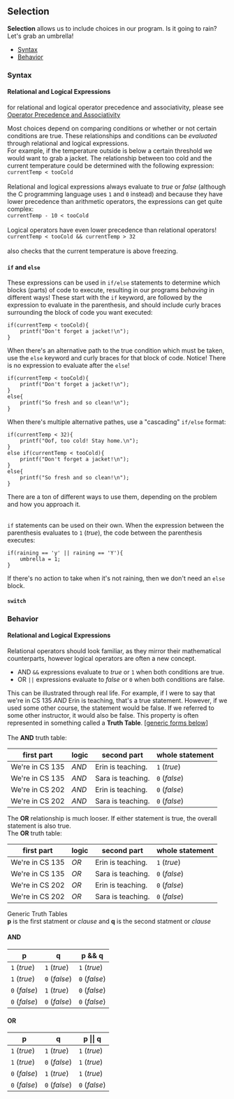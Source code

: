 <h2>Selection</h2>
<p><strong>Selection</strong> allows us to include choices in our program. Is it going to rain? Let's grab an umbrella!</p>
<ul>
    <li><a href="#syntax">Syntax</a></li>
    <li><a href="#behavior">Behavior</a></li>
</ul>
<h3><a name="syntax">Syntax</a></h3>
<h4>Relational and Logical Expressions</h4>
<p>for relational and logical operator precedence and associativity, please see <a href="https://erinkeith.github.io/135/quick_guides/operators">Operator Precedence and Associativity</a></p>
<p>Most choices depend on comparing conditions or whether or not certain conditions are true. These relationships and conditions can be <em>evaluated</em> through relational and logical expressions.<br>
For example, if the temperature outside is below a certain threshold we would want to grab a jacket. The relationship between too cold and the current temperature could be determined with the following expression:<br>
<code>currentTemp < tooCold</code><br><br>
Relational and logical expressions always evaluate to <em>true</em> or <em>false</em> (although the C programming language uses <code>1</code> and <code>0</code> instead) and because they have lower precedence than arithmetic operators, the expressions can get quite complex:<br>
<code>currentTemp - 10 < tooCold</code><br><br>
Logical operators have even lower precedence than relational operators!<br>
<code>currentTemp < tooCold && currentTemp > 32</code><br><br>
also checks that the current temperature is above freezing.
</p>
<h4><code>if</code> and <code>else</code></h4>
<p>These expressions can be used in <code>if/else</code> statements to determine which blocks (parts) of code to execute, resulting in our programs <em>behaving</em> in different ways! These start with the <code>if</code> keyword, are followed by the expression to evaluate in the parenthesis, and should include curly braces surrounding the block of code you want executed:<br>
<pre><code>if(currentTemp < tooCold){
    printf("Don't forget a jacket!\n");
}</code></pre>

When there's an alternative path to the true condition which must be taken, use the <code>else</code> keyword and curly braces for that block of code. Notice! There is no expression to evaluate after the <code>else</code>!<br>
<pre><code>if(currentTemp < tooCold){
    printf("Don't forget a jacket!\n");
}
else{
    printf("So fresh and so clean!\n");
}</code></pre>

When there's multiple alternative pathes, use a "cascading" <code>if/else</code> format:<br>
<pre><code>if(currentTemp < 32){
    printf("Oof, too cold! Stay home.\n");
}
else if(currentTemp < tooCold){
    printf("Don't forget a jacket!\n");
}
else{
    printf("So fresh and so clean!\n");
}</code></pre>
</p>
<p>There are a ton of different ways to use them, depending on the problem and how you approach it.<br><br>

<code>if</code> statements can be used on their own. When the expression between the parenthesis evaluates to <code>1</code> (<em>true</em>), the code between the parenthesis executes:
<pre><code>if(raining == 'y' || raining == 'Y'){
    umbrella = 1;
}</code></pre>
If there's no action to take when it's not raining, then we don't need an <code>else</code> block.<br>
</p>
<h4><code>switch</code></h4>

<h3><a name="behavior">Behavior</a></h3>
<h4>Relational and Logical Expressions</h4>
<p>Relational operators should look familiar, as they mirror their mathematical counterparts, however logical operators are often a new concept.
<ul>
    <li>AND <code>&&</code> expressions evaluate to <em>true</em> or <code>1</code> when both conditions are true.</li>
    <li>OR <code>||</code> expressions evaluate to <em>false</em> or <code>0</code> when both conditions are false.</li>
</ul>
This can be illustrated through real life. For example, if I were to say that we're in CS 135 <em>AND</em> Erin is teaching, that's a true statement. However, if we used some other course, the statement would be false. If we referred to some other instructor, it would also be false. This property is often represented in something called a <strong>Truth Table</strong>. [<a href="#generic">generic forms below</a>]<br><br>
The <strong>AND</strong> truth table:
<table>
<thead>
<tr>
<th>first part</th>
<th>logic</th>
<th>second part</th>
<th>whole statement</th>
</tr>
</thead>
<tbody>
<tr><td>We're in CS 135</td><td><em>AND</em></td><td>Erin is teaching.</td><td><code>1</code> (<em>true</em>)</td></tr>
<tr><td>We're in CS 135</td><td><em>AND</em></td><td>Sara is teaching.</td><td><code>0</code> (<em>false</em>)</td></tr>
<tr><td>We're in CS 202</td><td><em>AND</em></td><td>Erin is teaching.</td><td><code>0</code> (<em>false</em>)</td></tr>
<tr><td>We're in CS 202</td><td><em>AND</em></td><td>Sara is teaching.</td><td><code>0</code> (<em>false</em>)</td></tr>
</tbody>
</table>
The <strong>OR</strong> relationship is much looser. If either statement is true, the overall statement is also true.<br>
The <strong>OR</strong> truth table:
<table>
<thead>
<tr>
<th>first part</th>
<th>logic</th>
<th>second part</th>
<th>whole statement</th>
</tr>
</thead>
<tbody>
<tr><td>We're in CS 135</td><td><em>OR</em></td><td>Erin is teaching.</td><td><code>1</code> (<em>true</em>)</td></tr>
<tr><td>We're in CS 135</td><td><em>OR</em></td><td>Sara is teaching.</td><td><code>0</code> (<em>false</em>)</td></tr>
<tr><td>We're in CS 202</td><td><em>OR</em></td><td>Erin is teaching.</td><td><code>0</code> (<em>false</em>)</td></tr>
<tr><td>We're in CS 202</td><td><em>OR</em></td><td>Sara is teaching.</td><td><code>0</code> (<em>false</em>)</td></tr>
</tbody>
</table>
</p>

<a name="generic">Generic Truth Tables</a><br>
<strong>p</strong> is the first statment or <em>clause</em> and <strong>q</strong> is the second statment or <em>clause</em><br>
<h4>AND</h4>
<table>
<thead>
<tr>
<th>p</th>
<th>q</th>
<th>p && q</th>
</tr>
</thead>
<tbody>
<tr><td><code>1</code> (<em>true</em>)</td><td><code>1</code> (<em>true</em>)</td><td><code>1</code> (<em>true</em>)</td></tr>
<tr><td><code>1</code> (<em>true</em>)</td><td><code>0</code> (<em>false</em>)</td><td><code>0</code> (<em>false</em>)</td></tr>
<tr><td><code>0</code> (<em>false</em>)</td><td><code>1</code> (<em>true</em>)</td><td><code>0</code> (<em>false</em>)</td></tr>
<tr><td><code>0</code> (<em>false</em>)</td><td><code>0</code> (<em>false</em>)</td><td><code>0</code> (<em>false</em>)</td></tr>
</tbody>
</table>
<h4>OR</h4>
<table>
<thead>
<tr>
<th>p</th>
<th>q</th>
<th>p || q</th>
</tr>
</thead>
<tbody>
<tr><td><code>1</code> (<em>true</em>)</td><td><code>1</code> (<em>true</em>)</td><td><code>1</code> (<em>true</em>)</td></tr>
<tr><td><code>1</code> (<em>true</em>)</td><td><code>0</code> (<em>false</em>)</td><td><code>1</code> (<em>true</em>)</td></tr>
<tr><td><code>0</code> (<em>false</em>)</td><td><code>1</code> (<em>true</em>)</td><td><code>1</code> (<em>true</em>)</td></tr>
<tr><td><code>0</code> (<em>false</em>)</td><td><code>0</code> (<em>false</em>)</td><td><code>0</code> (<em>false</em>)</td></tr>
</tbody>
</table>
